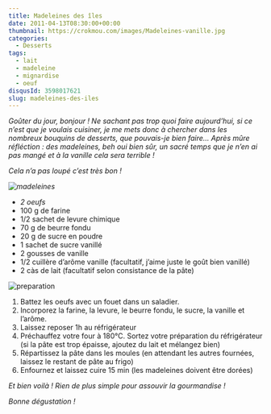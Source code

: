 ```yaml
---
title: Madeleines des îles
date: 2011-04-13T08:30:00+00:00
thumbnail: https://crokmou.com/images/Madeleines-vanille.jpg
categories:
  - Desserts
tags:
  - lait
  - madeleine
  - mignardise
  - oeuf
disqusId: 3598017621
slug: madeleines-des-iles
---
```


_Goûter du jour, bonjour ! Ne sachant pas trop quoi faire aujourd’hui, si ce n’est que je voulais cuisiner, je me mets donc à chercher dans les nombreux bouquins de desserts, que pouvais-je bien faire… Après mûre réfléction : des madeleines, beh oui bien sûr, un sacré temps que je n’en ai pas mangé et à la vanille cela sera terrible !_

_Cela n’a pas loupé c’est très bon !_

_![madeleines](http://storage.canalblog.com/15/78/825568/62805874_p.jpg)_

*   _2 oeufs_
*   100 g de farine
*   1/2 sachet de levure chimique
*   70 g de beurre fondu
*   20 g de sucre en poudre
*   1 sachet de sucre vanillé
*   2 gousses de vanille
*   1/2 cuillère d’arôme vanille (facultatif, j’aime juste le goût bien vanillé)
*   2 càs de lait (facultatif selon consistance de la pâte)

![preparation](http://storage.canalblog.com/48/15/825568/62806010_p.jpg)

1.  Battez les oeufs avec un fouet dans un saladier.
2.  Incorporez la farine, la levure, le beurre fondu, le sucre, la vanille et l’arôme.
3.  Laissez reposer 1h au réfrigérateur
4.  Préchauffez votre four à 180°C. Sortez votre préparation du réfrigérateur (si la pâte est trop épaisse, ajoutez du lait et mélangez bien)
5.  Répartissez la pâte dans les moules (en attendant les autres fournées, laissez le restant de pâte au frigo)
6.  Enfournez et laissez cuire 15 min (les madeleines doivent être dorées)

_Et bien voilà ! Rien de plus simple pour assouvir la gourmandise !_

_Bonne dégustation !_